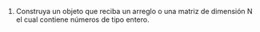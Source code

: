 1. Construya un objeto que reciba un arreglo o una matriz de dimensión N el cual contiene números de tipo entero.